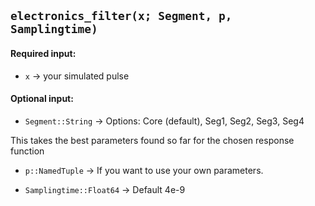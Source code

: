 <h2><code>electronics_filter(x; Segment, p, Samplingtime)</code></h2>

<h4>Required input:</h4>

- <code>x</code> -> your simulated pulse


<h4>Optional input:</h4>

- <code>Segment::String</code>       -> Options: Core (default), Seg1, Seg2, Seg3, Seg4

This takes the best parameters found so far for the chosen response function

- <code>p::NamedTuple</code>         -> If you want to use your own parameters.

- <code>Samplingtime::Float64</code> -> Default 4e-9
